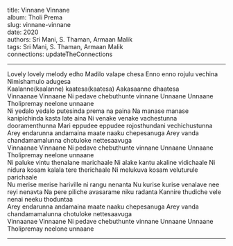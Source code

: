 title: Vinnane Vinnane  
album: Tholi Prema  
slug: vinnane-vinnane  
date: 2020  
authors: Sri Mani, S. Thaman, Armaan Malik  
tags: Sri Mani, S. Thaman, Armaan Malik  
connections: updateTheConnections  

------------

Lovely lovely melody edho Madilo valape chesa Enno enno rojulu vechina Nimishamulo adugesa  
Kaalanne(kaalanne) kaatesa(kaatesa) Aakasaanne dhaatesa  
Vinnaanae Vinnaane Ni pedave chebuthunte vinnane Unnaane Unnaane Tholipremay neelone unnaane  
Ni yedalo yedalo putesinda prema na paina Na manase manase kanipichinda kasta late aina Ni venake venake vachestunna dooramenthunna Mari eppudee eppudee rojosthundani vechichustunna  
Arey endarunna andamaina maate naaku chepesanuga Arey vanda chandamamalunna chotuloke nettesaavuga  
Vinnaanae Vinnaane Ni pedave chebuthunte vinnane Unnaane Unnaane Tholipremay neelone unnaane  
Ni paluke vintu thenalane marichaale Ni alake kantu akaline vidichaale Ni nidura kosam kalala tere therichaale Ni melukuva kosam veluturule parichaale  
Nu merise merise hariville ni rangu nenanta Nu kurise kurise venalave nee reyi nenavta Na pere piliche avasarame niku radanta Kannire thudiche vele nenai neeku thoduntaa  
Arey endarunna andamaina maate naaku chepesanuga Arey vanda chandamamalunna chotuloke nettesaavuga  
Vinnaanae Vinnaane Ni pedave chebuthunte vinnane Unnaane Unnaane Tholipremay neelone unnaane  


------------
